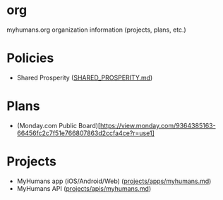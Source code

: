 # org
myhumans.org organization information (projects, plans, etc.)

# Policies
- Shared Prosperity ([SHARED_PROSPERITY.md](SHARED_PROSPERITY.md))

# Plans
- (Monday.com Public Board)[https://view.monday.com/9364385163-66456fc2c7f51e766807863d2ccfa4ce?r=use1]

# Projects
- MyHumans app (iOS/Android/Web) ([projects/apps/myhumans.md](projects/apps/myhumans.md))
- MyHumans API ([projects/apis/myhumans.md](projects/apis/myhumans.md))
